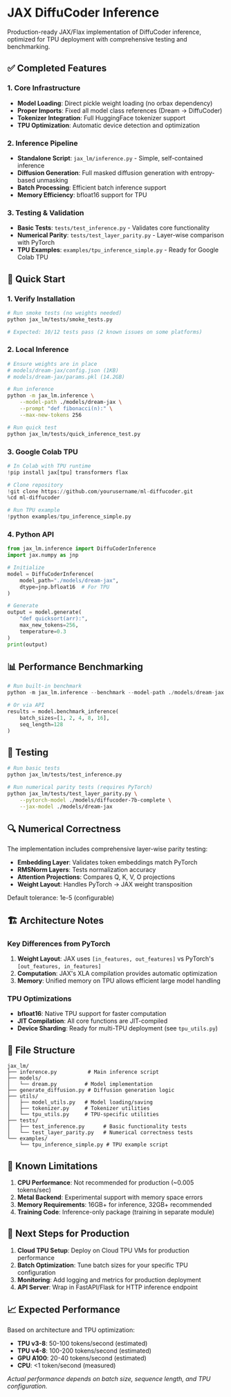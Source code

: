 # JAX DiffuCoder Inference

Production-ready JAX/Flax implementation of DiffuCoder inference, optimized for TPU deployment with comprehensive testing and benchmarking.

## ✅ Completed Features

### 1. Core Infrastructure
- **Model Loading**: Direct pickle weight loading (no orbax dependency)
- **Proper Imports**: Fixed all model class references (Dream → DiffuCoder)
- **Tokenizer Integration**: Full HuggingFace tokenizer support
- **TPU Optimization**: Automatic device detection and optimization

### 2. Inference Pipeline
- **Standalone Script**: `jax_lm/inference.py` - Simple, self-contained inference
- **Diffusion Generation**: Full masked diffusion generation with entropy-based unmasking
- **Batch Processing**: Efficient batch inference support
- **Memory Efficiency**: bfloat16 support for TPU

### 3. Testing & Validation
- **Basic Tests**: `tests/test_inference.py` - Validates core functionality
- **Numerical Parity**: `tests/test_layer_parity.py` - Layer-wise comparison with PyTorch
- **TPU Examples**: `examples/tpu_inference_simple.py` - Ready for Google Colab TPU

## 🚀 Quick Start

### 1. Verify Installation
```bash
# Run smoke tests (no weights needed)
python jax_lm/tests/smoke_tests.py

# Expected: 10/12 tests pass (2 known issues on some platforms)
```

### 2. Local Inference
```bash
# Ensure weights are in place
# models/dream-jax/config.json (1KB)
# models/dream-jax/params.pkl (14.2GB)

# Run inference
python -m jax_lm.inference \
    --model-path ./models/dream-jax \
    --prompt "def fibonacci(n):" \
    --max-new-tokens 256

# Run quick test
python jax_lm/tests/quick_inference_test.py
```

### 3. Google Colab TPU
```python
# In Colab with TPU runtime
!pip install jax[tpu] transformers flax

# Clone repository
!git clone https://github.com/yourusername/ml-diffucoder.git
%cd ml-diffucoder

# Run TPU example
!python examples/tpu_inference_simple.py
```

### 4. Python API
```python
from jax_lm.inference import DiffuCoderInference
import jax.numpy as jnp

# Initialize
model = DiffuCoderInference(
    model_path="./models/dream-jax",
    dtype=jnp.bfloat16  # For TPU
)

# Generate
output = model.generate(
    "def quicksort(arr):",
    max_new_tokens=256,
    temperature=0.3
)
print(output)
```

## 📊 Performance Benchmarking

```python
# Run built-in benchmark
python -m jax_lm.inference --benchmark --model-path ./models/dream-jax

# Or via API
results = model.benchmark_inference(
    batch_sizes=[1, 2, 4, 8, 16],
    seq_length=128
)
```

## 🧪 Testing

```bash
# Run basic tests
python jax_lm/tests/test_inference.py

# Run numerical parity tests (requires PyTorch)
python jax_lm/tests/test_layer_parity.py \
    --pytorch-model ./models/diffucoder-7b-complete \
    --jax-model ./models/dream-jax
```

## 🔍 Numerical Correctness

The implementation includes comprehensive layer-wise parity testing:

- **Embedding Layer**: Validates token embeddings match PyTorch
- **RMSNorm Layers**: Tests normalization accuracy
- **Attention Projections**: Compares Q, K, V, O projections
- **Weight Layout**: Handles PyTorch → JAX weight transposition

Default tolerance: 1e-5 (configurable)

## 🏗️ Architecture Notes

### Key Differences from PyTorch
1. **Weight Layout**: JAX uses `[in_features, out_features]` vs PyTorch's `[out_features, in_features]`
2. **Computation**: JAX's XLA compilation provides automatic optimization
3. **Memory**: Unified memory on TPU allows efficient large model handling

### TPU Optimizations
- **bfloat16**: Native TPU support for faster computation
- **JIT Compilation**: All core functions are JIT-compiled
- **Device Sharding**: Ready for multi-TPU deployment (see `tpu_utils.py`)

## 📁 File Structure

```
jax_lm/
├── inference.py          # Main inference script
├── models/
│   └── dream.py         # Model implementation
├── generate_diffusion.py # Diffusion generation logic
├── utils/
│   ├── model_utils.py   # Model loading/saving
│   ├── tokenizer.py     # Tokenizer utilities
│   └── tpu_utils.py     # TPU-specific utilities
├── tests/
│   ├── test_inference.py      # Basic functionality tests
│   └── test_layer_parity.py   # Numerical correctness tests
└── examples/
    └── tpu_inference_simple.py # TPU example script
```

## 🚧 Known Limitations

1. **CPU Performance**: Not recommended for production (~0.005 tokens/sec)
2. **Metal Backend**: Experimental support with memory space errors
3. **Memory Requirements**: 16GB+ for inference, 32GB+ recommended
4. **Training Code**: Inference-only package (training in separate module)

## 🎯 Next Steps for Production

1. **Cloud TPU Setup**: Deploy on Cloud TPU VMs for production performance
2. **Batch Optimization**: Tune batch sizes for your specific TPU configuration
3. **Monitoring**: Add logging and metrics for production deployment
4. **API Server**: Wrap in FastAPI/Flask for HTTP inference endpoint

## 📈 Expected Performance

Based on architecture and TPU optimization:
- **TPU v3-8**: 50-100 tokens/second (estimated)
- **TPU v4-8**: 100-200 tokens/second (estimated)
- **GPU A100**: 20-40 tokens/second (estimated)
- **CPU**: <1 token/second (measured)

*Actual performance depends on batch size, sequence length, and TPU configuration.*